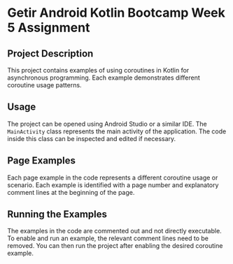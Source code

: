 # Getir Android Kotlin Bootcamp Week 5 Assignment

## Project Description

This project contains examples of using coroutines in Kotlin for asynchronous programming. Each example demonstrates different coroutine usage patterns.

## Usage

The project can be opened using Android Studio or a similar IDE. The `MainActivity` class represents the main activity of the application. The code inside this class can be inspected and edited if necessary.

## Page Examples

Each page example in the code represents a different coroutine usage or scenario. Each example is identified with a page number and explanatory comment lines at the beginning of the page.

## Running the Examples

The examples in the code are commented out and not directly executable. To enable and run an example, the relevant comment lines need to be removed. You can then run the project after enabling the desired coroutine example.

